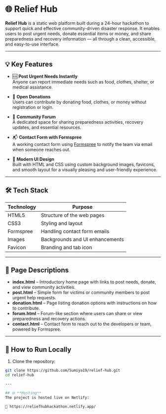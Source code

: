 # 🌐 Relief Hub

**Relief Hub** is a static web platform built during a 24-hour hackathon to support quick and effective community-driven disaster response. It enables users to post urgent needs, donate essential items or money, and share preparedness and recovery information — all through a clean, accessible, and easy-to-use interface.

---

## 💡 Key Features

- 🆘 **Post Urgent Needs Instantly**  
  Anyone can report immediate needs such as food, clothes, shelter, or medical assistance.

- 💝 **Open Donations**  
  Users can contribute by donating food, clothes, or money without registration or login.

- 💬 **Community Forum**  
  A dedicated space for sharing preparedness activities, recovery updates, and essential resources.

- 📬 **Contact Form with Formspree**  
  A working contact form using [Formspree](https://formspree.io/) to notify the team via email when someone reaches out.

- 🎨 **Modern UI Design**  
  Built with HTML and CSS using custom background images, favicons, and smooth layout for a visually pleasing and user-friendly experience.

---

## 🛠 Tech Stack

| Technology | Purpose                        |
|------------|--------------------------------|
| HTML5      | Structure of the web pages     |
| CSS3       | Styling and layout             |
| Formspree  | Handling contact form emails   |
| Images     | Backgrounds and UI enhancements|
| Favicon    | Branding and tab icon          |


---

## 📄 Page Descriptions

- **index.html** – Introductory home page with links to post needs, donate, and view community activities.
- **post.html** – Simple form for victims or community members to post urgent help requests.
- **donation.html** – Page listing donation options with instructions on how to contribute.
- **forum.html** – Forum-like section where users can share or view preparedness and recovery actions.
- **contact.html** – Contact form to reach out to the developers or team, powered by Formspree.

---

## 🚀 How to Run Locally

1. Clone the repository:

```bash
git clone https://github.com/Sumiya19/relief-hub.git
cd relief-hub

---

## 🌐 **Hosting**
The project is hosted live on Netlify:

🔗 https://reliefhubhackathon.netlify.app/
